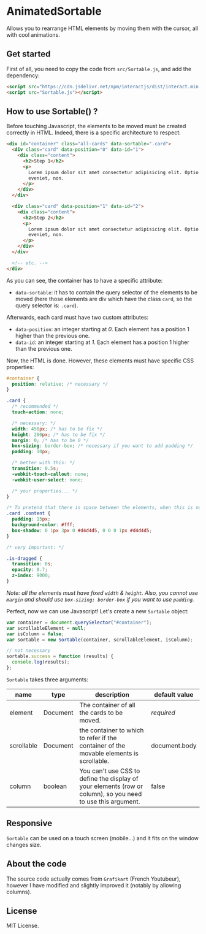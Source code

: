 # AnimatedSortable

Allows you to rearrange HTML elements by moving them with the cursor, all with cool animations.

## Get started

First of all, you need to copy the code from `src/Sortable.js`, and add the dependency:

```html
<script src="https://cdn.jsdelivr.net/npm/interactjs/dist/interact.min.js"></script>
<script src="Sortable.js"></script>
```

## How to use Sortable() ?

Before touching Javascript, the elements to be moved must be created correctly in HTML. Indeed, there is a specific architecture to respect:

```html
<div id="container" class="all-cards" data-sortable=".card">
  <div class="card" data-position="0" data-id="1">
    <div class="content">
      <h2>Step 1</h2>
      <p>
        Lorem ipsum dolor sit amet consectetur adipisicing elit. Optio hic
        eveniet, non.
      </p>
    </div>
  </div>

  <div class="card" data-position="1" data-id="2">
    <div class="content">
      <h2>Step 2</h2>
      <p>
        Lorem ipsum dolor sit amet consectetur adipisicing elit. Optio hic
        eveniet, non.
      </p>
    </div>
  </div>

  <!-- etc. -->
</div>
```

As you can see, the container has to have a specific attribute:

- `data-sortable`: it has to contain the query selector of the elements to be moved (here those elements are div which have the class `card`, so the query selector is: `.card`).

Afterwards, each card must have two custom attributes:

- `data-position`: an integer starting at _0_. Each element has a position 1 higher than the previous one.
- `data-id`: an integer starting at _1_. Each element has a position 1 higher than the previous one.

Now, the HTML is done. However, these elements must have specific CSS properties:

```css
#container {
  position: relative; /* necessary */
}

.card {
  /* recommended */
  touch-action: none;

  /* necessary: */
  width: 450px; /* has to be fix */
  height: 200px; /* has to be fix */
  margin: 0; /* has to be 0 */
  box-sizing: border-box; /* necessary if you want to add padding */
  padding: 10px;

  /* better with this: */
  transition: 0.5s;
  -webkit-touch-callout: none;
  -webkit-user-select: none;

  /* your properties... */
}

/* To pretend that there is space between the elements, when this is not the case. */
.card .content {
  padding: 15px;
  background-color: #fff;
  box-shadow: 0 1px 3px 0 #d4d4d5, 0 0 0 1px #d4d4d5;
}

/* very important: */

.is-dragged {
  transition: 0s;
  opacity: 0.7;
  z-index: 9000;
}
```

_Note: all the elements must have fixed `width` & `height`. Also, you cannot use `margin` and should use `box-sizing: border-box` if you want to use `padding`._

Perfect, now we can use Javascript! Let's create a new `Sortable` object:

```javascript
var container = document.querySelector("#container");
var scrollableElement = null;
var isColumn = false;
var sortable = new Sortable(container, scrollableElement, isColumn);

// not necessary
sortable.success = function (results) {
  console.log(results);
};
```

`Sortable` takes three arguments:

| name       | type     | description                                                                                                 | default value |
| ---------- | -------- | ----------------------------------------------------------------------------------------------------------- | ------------- |
| element    | Document | The container of all the cards to be moved.                                                                 | _required_    |
| scrollable | Document | the container to which to refer if the container of the movable elements is scrollable.                     | document.body |
| column     | boolean  | You can't use CSS to define the display of your elements (row or column), so you need to use this argument. | false         |

## Responsive

`Sortable` can be used on a touch screen (mobile...) and it fits on the window changes size.

## About the code

The source code actually comes from `Grafikart` (French Youtubeur), however I have modified and slightly improved it (notably by allowing columns).

## License

MIT License.
